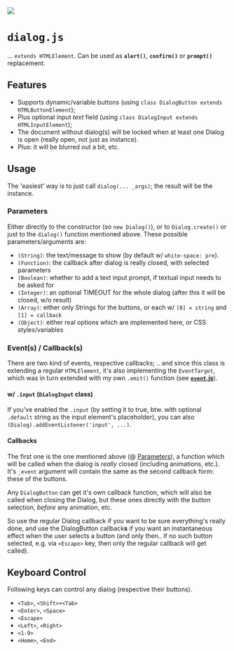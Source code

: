 <img src="https://kekse.biz/github.php?draw&text=`Dialog`&override=github:v4" />

# **`dialog.js`**
... `extends HTMLElement`. Can be used as **`alert()`**, **`confirm()`** or **`prompt()`** replacement.

## Features
* Supports dynamic/variable buttons (using `class DialogButton extends HTMLButtonElement`);
* Plus optional input *text* field (using `class DialogInput extends HTMLInputElement`);
* The document without dialog(s) will be locked when at least one Dialog is open (really open, not just as instance).
* Plus: it will be blurred out a bit, etc.

## Usage
The 'easiest' way is to just call `dialog(... _args)`; the result will be the instance.

### Parameters
Either directly to the constructor (so `new Dialog()`), or to `Dialog.create()` or just
to the `dialog()` function mentioned above. These possible parameters/arguments are:

* `(String)`: the text/message to show (by default w/ `white-space: pre`).
* `(Function)`: the callback after dialog is really closed, with selected parameters
* `(Boolean)`: whether to add a text input prompt, if textual input needs to be asked for
* `(Integer)`: an optional TIMEOUT for the whole dialog (after this it will be closed, w/o result)
* `(Array)`: either only Strings for the buttons, or each w/ `[0] = string` and `[1] = callback`
* `(Object)`: either real options which are implemented here, or CSS styles/variables

### Event(s) / Callback(s)
There are two kind of events, respective callbacks; .. and since this class is extending a regular `HTMLElement`,
it's also implementing the `EventTarget`, which was in turn extended with my own `.emit()` function
(see [**`event`.js**](event.md)).

#### w/ `.input` (`DialogInput` class)
If you've enabled the `.input` (by setting it to true, btw. with optional `.default` string
as the input element's placeholder), you can also `(Dialog).addEventListener('input', ...)`.

#### Callbacks
The first one is the one mentioned above (@ [Parameters](#parameters)), a function which will be called when
the dialog is _really_ closed (including animations, etc.). It's `_event` argument will contain the same as
the second callback form: these of the buttons.

Any `DialogButton` can get it's own callback function, which will also be called when closing the Dialog, but
these ones directly with the button selection, _before_ any animation, etc.

So use the regular Dialog callback if you want to be sure everything's really done, and use the DialogButton
callback**s** if you want an instantaneous effect when the user selects a button (and only then.. if no such
button selected, e.g. via `<Escape>` key, then only the regular callback will get called).

## Keyboard Control
Following keys can control any dialog (respective their buttons).

* `<Tab>`, `<Shift>+<Tab>`
* `<Enter>`, `<Space>`
* `<Escape>`
* `<Left>`, `<Right>`
* `<1-9>`
* `<Home>`, `<End>`
